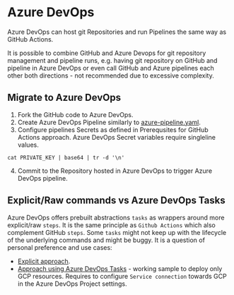 # Azure DevOps
Azure DevOps can host git Repositories and run Pipelines the same way as GitHub Actions.

It is possible to combine GitHub and Azure Devops for git repository management and pipeline runs, e.g. having git repository on GitHub and pipeline in Azure DevOps or even call GitHub and Azure pipelines each other both directions - not recommended due to excessive complexity.

## Migrate to Azure DevOps
1. Fork the GitHub code to Azure DevOps.
2. Create Azure DevOps Pipeline similarly to [azure-pipeline.yaml](../.azure-devops/azure-pipelines.yaml).
3. Configure pipelines Secrets as defined in Prerequsites for GitHub Actions approach. Azure DevOps Secret variables require singleline values.
```
cat PRIVATE_KEY | base64 | tr -d '\n'
```
4. Commit to the Repository hosted in Azure DevOps to trigger Azure DevOps pipeline.

## Explicit/Raw commands vs Azure DevOps Tasks
Azure DevOps offers prebuilt abstractions `tasks` as wrappers around more explicit/raw `steps`. It is the same principle as `Github Actions` which also complement GitHub `steps`. Some `tasks` might not keep up with the lifecycle of the underlying commands and might be buggy. It is a question of personal preference and use cases:
- [Explicit approach](../.azure-devops/azure-pipelines.yaml).
- [Approach using Azure DevOps Tasks](../.azure-devops/azure-pipelines-using-tasks.yaml) - working sample to deploy only GCP resources. Requires to configure `Service connection` towards GCP in the Azure DevOps Project settings.

